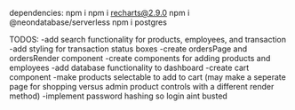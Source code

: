 dependencies: 
npm i
npm i recharts@2.9.0
npm i @neondatabase/serverless
npm i postgres

TODOS: 
-add search functionality for products, employees, and transaction
-add styling for transaction status boxes
-create ordersPage and ordersRender component
-create components for adding products and employees
-add database functionality to dashboard
-create cart component
-make products selectable to add to cart (may make a seperate page for shopping versus admin product controls with a      different render method)
-implement password hashing so login aint busted




